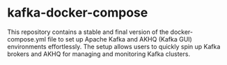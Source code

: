 # kafka-docker-compose
This repository contains a stable and final version of the docker-compose.yml file to set up Apache Kafka and AKHQ (Kafka GUI) environments effortlessly. The setup allows users to quickly spin up Kafka brokers and AKHQ for managing and monitoring Kafka clusters.
